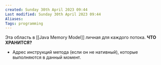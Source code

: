 ```yaml
---
created: Sunday 30th April 2023 09:44
Last modified: Sunday 30th April 2023 09:44
Aliases: 
Tags: programming
---
```


Эта область в [[Java Memory Model]] личная для каждого потока.
**ЧТО ХРАНИТСЯ?**
- Адрес инструкций метода (если он не нативный), которые выполняются в данный момент.
